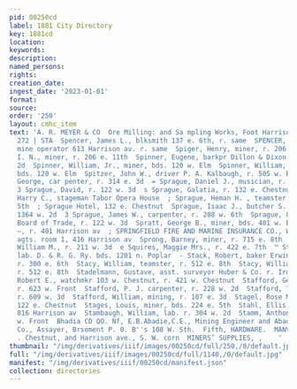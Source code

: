 ```yaml
---
pid: 00250cd
label: 1881 City Directory
key: 1881cd
location: 
keywords: 
description: 
named_persons: 
rights: 
creation_date: 
ingest_date: '2023-01-01'
format: 
source: 
order: '250'
layout: cmhc_item
text: 'A. R. MEYER & CO  Ore Milling: and Sa mpling Works, Foot Harrison Ave, SPE
  272 | STA  Spencer, James L., blksmith 137 e. 6th, r. same  SPENCER, SAMUEL F.,
  mine operator 613 Harrison av. r. same  Spiger, Henry, miner, r. 206 e. 11th  Spiger,
  I. N., miner, r. 206 e. 11th  Spinner, Eugene, barkpr Dillon & Dixon, r. 112 w.
  2d  Spinner, William, Jr., miner, bds. 120 w. Elm  Spinner, William, Sr., miner,
  bds. 120 w. Elm  Spitzer, John W., driver P. A. Kalbaugh, r. 505 w. Elm  ; Spoon,
  George, car penter, r. 314 e. 3d  = Sprague, Daniel J., musician, r. 328 w. 6th  3
  3 Sprague, David, r. 122 w. 3d  s Sprague, Galatia, r. 132 e. Chestnut  : Sprague,
  Harry C., stageman Tabor Opera House  ; Sprague, Heman H. , teamster, r. 700 e.
  5th  ; Sprague Hotel, 132 e. Chestnut  Sprague, Isaac J., butcher S. Pearsall, r.
  1364 w. 2d  3 Sprague, James W., carpenter, r. 208 w. 6th  Sprague, 8. A., cashier
  Board of Trade, r. 122 w. 3d  Spratt, George B., miner, bds. 401 w. Elm  Spray,
  —, r. 401 Harrison av  ; SPRINGFIELD FIRE AND MARINE INSURANCE CO., Wilson & Martin,
  agts. room 1, 416 Harrison av  Sprong, Barney, miner, r. 715 e. 8th  = Spurrier,
  William M., r. 211 w. 3d  e Squires, Maggie Mrs., r. 422 e. 7th  ™ Stack, Patrick,
  lab. D. & R. G. Ry. bds. 1201 n. Poplar  - Stack, Robert, baker Erwin & Paddock,
  r. 300 e. 6th  Stacy, William, teamster, r. 512 e. 8th  Stacy, William F., teamster,
  r. 512 e. 8th  Stadelmann, Gustave, asst. surveyor Huber & Co. r. Iron Mine  Staehle,
  Robert E., watchmkr 103 w. Chestnut, r. 421 w. Chestnut  Stafford, George J., woodyard,
  r. 623 w. Front  Stafford, P. J. carpenter, r. 228 w. 2d  Stafford, Thomas C., teamster,
  r. 609 w. 3d  Stafford, William, mining, r. 107 e. 3d  Stagel, Rose Mrs., cigars
  122 e. Chestnut  Stages, Louis, miner, bds. 224 e. 5th  Stahl, Ellis, miner, r.
  816 Harrison av  Stambaugh, William, lab. r. 304 w. 2d  Stamm, Anthony, r. 2274
  w. Front  Bhadia CD QO. Nf, E.B.Abadie,C.E., Mining Engineer and Abadie, E, R, &,
  Co., Assayer, Brsoment P. 0. B''s 108 W. Sth.  Fifth, HARDWARE.  MANVILLE & MCCARTHY,
  . Chestnut, and Harrison ave., S. W. corn  MINERS’ SUPPLIES, ,    '
thumbnail: "/img/derivatives/iiif/images/00250cd/full/250,/0/default.jpg"
full: "/img/derivatives/iiif/images/00250cd/full/1140,/0/default.jpg"
manifest: "/img/derivatives/iiif/00250cd/manifest.json"
collection: directories
---
```

